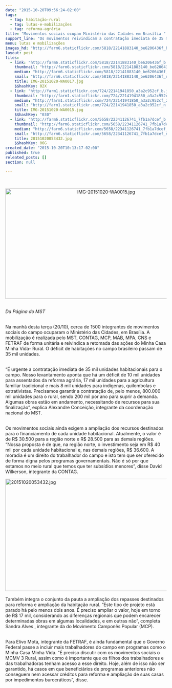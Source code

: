 ```yaml
---
date: "2015-10-20T09:56:24-02:00"
tags:
  - tag: habitação-rural
  - tag: lutas-e-mobilizações
  - tag: reforma-agrária
title: "Movimentos sociais ocupam Ministério das Cidades em Brasília "
support_line: "Os movimentos reivindicam a contratação imediata de 35 mil unidades habitacionais para o campo, além da ampliação dos recursos destinados para o financiamento dessas unidades."
menu: lutas e mobilizações
images_hd: "http://farm6.staticflickr.com/5818/22141883140_be6206436f_b.jpg"
layout: post
files:
  - link: "http://farm6.staticflickr.com/5818/22141883140_be6206436f_b.jpg"
    thumbnail: "http://farm6.staticflickr.com/5818/22141883140_be6206436f_t.jpg"
    medium: "http://farm6.staticflickr.com/5818/22141883140_be6206436f_z.jpg"
    small: "http://farm6.staticflickr.com/5818/22141883140_be6206436f_n.jpg"
    title: IMG-20151020-WA0017.jpg
    $$hashKey: 02X
  - link: "http://farm1.staticflickr.com/724/22141941850_a3a2c952cf_b.jpg"
    thumbnail: "http://farm1.staticflickr.com/724/22141941850_a3a2c952cf_t.jpg"
    medium: "http://farm1.staticflickr.com/724/22141941850_a3a2c952cf_z.jpg"
    small: "http://farm1.staticflickr.com/724/22141941850_a3a2c952cf_n.jpg"
    title: IMG-20151020-WA0015.jpg
    $$hashKey: "030"
  - link: "http://farm6.staticflickr.com/5658/22341126741_7fb1a7dcef_b.jpg"
    thumbnail: "http://farm6.staticflickr.com/5658/22341126741_7fb1a7dcef_t.jpg"
    medium: "http://farm6.staticflickr.com/5658/22341126741_7fb1a7dcef_z.jpg"
    small: "http://farm6.staticflickr.com/5658/22341126741_7fb1a7dcef_n.jpg"
    title: 20151020053432.jpg
    $$hashKey: 06G
created_date: "2015-10-20T10:13:17-02:00"
published: true
releated_posts: []
section: null

---
```

<p>&nbsp;</p>

<p style="text-align:center"><img alt="IMG-20151020-WA0015.jpg" height="345" src="http://farm1.staticflickr.com/724/22141941850_a3a2c952cf_b.jpg" width="614" /></p>

<p><br />
<em>Da P&aacute;gina do MST</em></p>

<p><br />
Na manh&atilde; desta ter&ccedil;a (20/10), cerca de 1500 integrantes de movimentos sociais do campo ocuparam o Minist&eacute;rio das Cidades, em Bras&iacute;lia. A mobiliza&ccedil;&atilde;o &eacute; realizada pelo MST, CONTAG, MCP, MAB, MPA, CNS e FETRAF de forma unit&aacute;ria e reivindica a retomada das a&ccedil;&otilde;es do Minha Casa Minha Vida- Rural. O d&eacute;ficit de habita&ccedil;&otilde;es no campo brasileiro passam de 35 mil unidades.&nbsp;</p>

<p><br />
&ldquo;&Eacute; urgente a contrata&ccedil;&atilde;o imediata de 35 mil unidades habitacionais para o campo. Nosso levantamento aponta que h&aacute; um d&eacute;ficit de 10 mil unidades para assentados da reforma agr&aacute;ria, 17 mil unidades para a agricultura familiar tradicional e mais 8 mil unidades para ind&iacute;genas, quilombolas e extrativistas. Precisamos garantir a contrata&ccedil;&atilde;o de, pelo menos, 800.000 mil unidades para o rural, sendo 200 mil por ano para suprir a demanda. Algumas obras est&atilde;o em andamento, necessitando de recursos para sua finaliza&ccedil;&atilde;o&rdquo;, explica Alexandre Concei&ccedil;&atilde;o, integrante da coordena&ccedil;&atilde;o nacional do MST.&nbsp;</p>

<p><br />
Os movimentos sociais ainda exigem a amplia&ccedil;&atilde;o dos recursos destinados para o financiamento de cada unidade habitacional. Atualmente, o valor &eacute; de R$ 30.500 para a regi&atilde;o norte e R$ 28.500 para as demais regi&otilde;es. &ldquo;Nossa proposta &eacute; de que, na regi&atilde;o norte, o investimento seja em R$ 40 mil por cada unidade habitacional e, nas demais regi&otilde;es, R$ 36.600. A moradia &eacute; um direito do trabalhador do campo e isto tem que ser oferecido de forma digna pelos programas governamentais. N&atilde;o &eacute; s&oacute; por que estamos no meio rural que temos que ter subs&iacute;dios menores&rdquo;, disse David Wilkerson, integrante da CONTAG.&nbsp;</p>

<p><img alt="20151020053432.jpg" height="351" src="http://farm6.staticflickr.com/5658/22341126741_7fb1a7dcef_b.jpg" width="624" /><br />
<br />
Tamb&eacute;m integra o conjunto da pauta a amplia&ccedil;&atilde;o dos repasses destinados para reforma e amplia&ccedil;&atilde;o da habita&ccedil;&atilde;o rural. &ldquo;Este tipo de projeto est&aacute; parado h&aacute; pelo menos dois anos. &Eacute; preciso ampliar o valor, hoje em torno de R$ 17 mil, considerando as diferen&ccedil;as regionais que podem encarecer determinadas obras em algumas localidades, e em outras n&atilde;o&rdquo;, completa Sandra Alves , integrante da do Movimento Campon&ecirc;s Popular (MCP).&nbsp;</p>

<p><br />
Para Elivo Mota, integrante da FETRAF, &eacute; ainda fundamental que o Governo Federal passe a incluir mais trabalhadores do campo em programas como o Minha Casa Minha Vida. &ldquo;&Eacute; preciso discutir com os movimentos sociais o MCMV 3 Rural, assim como &eacute; importante que os filhos dos trabalhadores e das trabalhadoras tenham acesso a esse direito. Hoje, al&eacute;m de isso n&atilde;o ser garantido, h&aacute; casos em que benefici&aacute;rios de programas anteriores n&atilde;o conseguem nem acessar cr&eacute;ditos para reforma e amplia&ccedil;&atilde;o de suas casas por impedimentos burocr&aacute;ticos&rdquo;, disse.&nbsp;</p>
